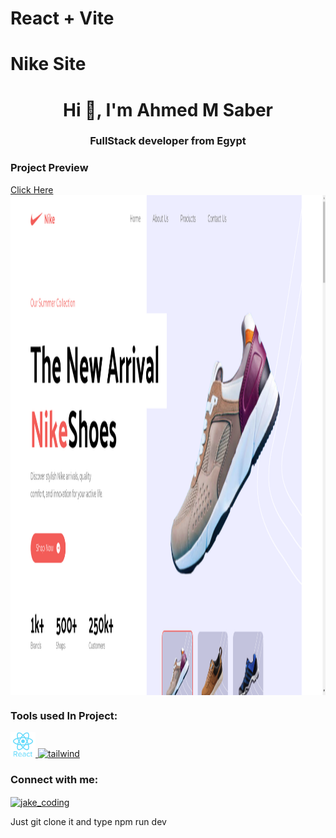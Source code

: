 # React + Vite
# Nike Site



<h1 align="center">Hi 👋, I'm Ahmed M Saber</h1>
<h3 align="center">FullStack developer from Egypt</h3>

<h3 align="left">Project Preview </h3>
<a href="https://nike-amber-sigma.vercel.app"target="blank" class="background: blue"> Click Here </a>

<img align="center" src="./site.png" alt="jake_coding" height="800" width="800" />


<h3 align="left"> Tools used In Project:</h3>
<p align="left">  <a href="https://reactjs.org/" target="_blank" rel="noreferrer"> <img src="https://raw.githubusercontent.com/devicons/devicon/master/icons/react/react-original-wordmark.svg" alt="react" width="40" height="40"/> </a> <a href="https://tailwindcss.com/" target="_blank" rel="noreferrer"> <img src="https://www.vectorlogo.zone/logos/tailwindcss/tailwindcss-icon.svg" alt="tailwind" width="40" height="40"/> </a> </p>



<h3 align="left">Connect with me:</h3>
<p align="left">
<a href="https://instagram.com/jake_coding" target="blank"><img align="center" src="https://raw.githubusercontent.com/rahuldkjain/github-profile-readme-generator/master/src/images/icons/Social/instagram.svg" alt="jake_coding" height="30" width="40" /></a>
</p>

<p> Just git clone it and type npm run dev </p>

